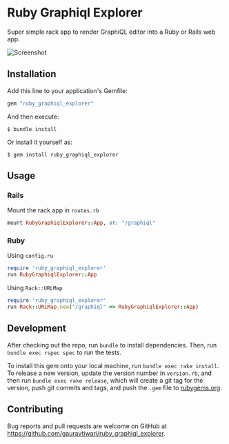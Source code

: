 # Ruby Graphiql Explorer

Super simple rack app to render GraphiQL editor into a Ruby or Rails web app.

![Screenshot](https://user-images.githubusercontent.com/771039/92003081-7f6ca700-ed38-11ea-94af-48c2867d0c29.png)

## Installation

Add this line to your application's Gemfile:

```ruby
gem "ruby_graphiql_explorer"
```

And then execute:

    $ bundle install

Or install it yourself as:

    $ gem install ruby_graphiql_explorer

## Usage

### Rails

Mount the rack app in `routes.rb`

```rb
mount RubyGraphiqlExplorer::App, at: "/graphiql"
```

### Ruby

Using `config.ru`

```rb
require 'ruby_graphiql_explorer'
run RubyGraphiqlExplorer::App
```

Using `Rack::URLMap`

```rb
require 'ruby_graphiql_explorer'
run Rack::URLMap.new("/graphiql" => RubyGraphiqlExplorer::App)
```

## Development

After checking out the repo, run `bundle` to install dependencies. Then, run `bundle exec rspec spec` to run the tests.

To install this gem onto your local machine, run `bundle exec rake install`. To release a new version, update the version number in `version.rb`, and then run `bundle exec rake release`, which will create a git tag for the version, push git commits and tags, and push the `.gem` file to [rubygems.org](https://rubygems.org).

## Contributing

Bug reports and pull requests are welcome on GitHub at https://github.com/gauravtiwari/ruby_graphiql_explorer.
